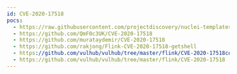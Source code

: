 ```yaml
---
id: CVE-2020-17518
pocs:
  - https://raw.githubusercontent.com/projectdiscovery/nuclei-templates/master/cves/2020/CVE-2020-17518.yaml
  - https://github.com/QmF0c3UK/CVE-2020-17518
  - https://github.com/murataydemir/CVE-2020-17518
  - https://github.com/rakjong/Flink-CVE-2020-17518-getshell
  - https://github.com/vulhub/vulhub/tree/master/flink/CVE-2020-17518courses:
  - https://github.com/vulhub/vulhub/tree/master/flink/CVE-2020-17518
---
```

